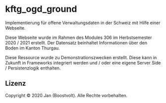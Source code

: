 # kftg_ogd_ground

Implementierung für offene Verwaltungsdaten in der Schweiz mit Hilfe einer Webseite.

Diese Webseite wurde im Rahmen des Modules 306 im Herbstsemester 2020 / 2021 erstellt. Der Datensatz beinhaltet Informationen über den Boden im Kanton Thurgau.

Diese Ressource wurde zu Demonstrationszwecken erstellt. Diese kann in Zukunft in Frameworks integriert werden und / oder eine eigene Server Side / Persistenzlogik enthalten.
  
## Lizenz

Copyright © 2020 Jan (Boostvolt). Alle Rechte vorbehalten.
